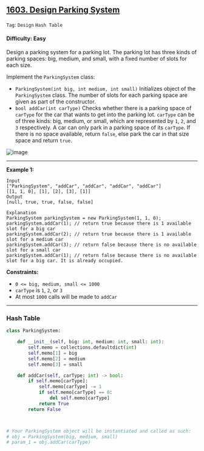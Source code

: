 ## [1603. Design Parking System](https://leetcode.com/problems/design-parking-system/)

```Tag```: ```Design``` ```Hash Table```

#### Difficulty: Easy

Design a parking system for a parking lot. The parking lot has three kinds of parking spaces: big, medium, and small, with a fixed number of slots for each size.

Implement the ```ParkingSystem``` class:

- ```ParkingSystem(int big, int medium, int small)``` Initializes object of the ```ParkingSystem``` class. The number of slots for each parking space are given as part of the constructor.
- ```bool addCar(int carType)``` Checks whether there is a parking space of ```carType``` for the car that wants to get into the parking lot. ```carType``` can be of three kinds: big, medium, or small, which are represented by ```1```, ```2```, and ```3``` respectively. A car can only park in a parking space of its ```carType```. If there is no space available, return ```false```, else park the car in that size space and return ```true```.

![image](https://github.com/quananhle/Python/assets/35042430/36a02bea-1d21-4fc0-ac4b-eae8d834b6bb)

---

__Example 1:__
```
Input
["ParkingSystem", "addCar", "addCar", "addCar", "addCar"]
[[1, 1, 0], [1], [2], [3], [1]]
Output
[null, true, true, false, false]

Explanation
ParkingSystem parkingSystem = new ParkingSystem(1, 1, 0);
parkingSystem.addCar(1); // return true because there is 1 available slot for a big car
parkingSystem.addCar(2); // return true because there is 1 available slot for a medium car
parkingSystem.addCar(3); // return false because there is no available slot for a small car
parkingSystem.addCar(1); // return false because there is no available slot for a big car. It is already occupied.
```

__Constraints:__

- ```0 <= big, medium, small <= 1000```
- ```carType``` is ```1```, ```2```, or ```3```
- At most ```1000``` calls will be made to ```addCar```

---

### Hash Table

```Python
class ParkingSystem:

    def __init__(self, big: int, medium: int, small: int):
        self.memo = collections.defaultdict(int)
        self.memo[1] = big
        self.memo[2] = medium
        self.memo[3] = small

    def addCar(self, carType: int) -> bool:
        if self.memo[carType]:
            self.memo[carType] -= 1
            if self.memo[carType] == 0:
                del self.memo[carType]
            return True
        return False



# Your ParkingSystem object will be instantiated and called as such:
# obj = ParkingSystem(big, medium, small)
# param_1 = obj.addCar(carType)
```
